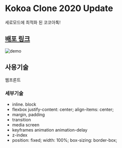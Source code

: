 # Kokoa Clone 2020 Update

세로모드에 최적화 된 코코아톡!

## [배포 링크](https://gosuego.github.io/kokoa-clone-2020/)

![demo](./screenshots/kokoa4.gif)

## 사용기술

웹프론트

### 세부기술

- inline. block
- flexbox
  justify-content: center;
  align-items: center;
- margin, padding
- transition
- media screen
- keyframes animation animation-delay
- z-index
- position: fixed;
  width: 100%;
  box-sizing: border-box;

